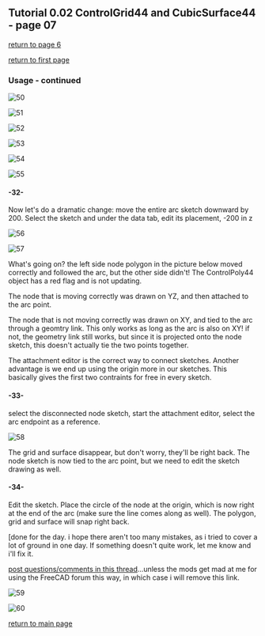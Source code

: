 
## Tutorial 0.02 ControlGrid44 and CubicSurface44 - page 07
[return to page 6](https://github.com/edwardvmills/NURBSlib_EVM/blob/gh-pages/Tutorial%200.02%20ControlGrid44%20and%20CubicSurface44%20-%20page%2005.md)

[return to first page](https://github.com/edwardvmills/NURBSlib_EVM/blob/gh-pages/Tutorial%200.02%20ControlGrid44%20and%20CubicSurface44%20-%20page%2001.md)
### Usage - continued

![50](https://github.com/edwardvmills/NURBSlib_EVM/blob/master/Tutorial%20Models/ControlGridd44%20and%20CubicSurface44/ControlGrid44%20and%20CubicSurface44%2050.png?raw=true)

![51](https://github.com/edwardvmills/NURBSlib_EVM/blob/master/Tutorial%20Models/ControlGridd44%20and%20CubicSurface44/ControlGrid44%20and%20CubicSurface44%2051.png?raw=true)

![52](https://github.com/edwardvmills/NURBSlib_EVM/blob/master/Tutorial%20Models/ControlGridd44%20and%20CubicSurface44/ControlGrid44%20and%20CubicSurface44%2052.png?raw=true)

![53](https://github.com/edwardvmills/NURBSlib_EVM/blob/master/Tutorial%20Models/ControlGridd44%20and%20CubicSurface44/ControlGrid44%20and%20CubicSurface44%2053.png?raw=true)

![54](https://github.com/edwardvmills/NURBSlib_EVM/blob/master/Tutorial%20Models/ControlGridd44%20and%20CubicSurface44/ControlGrid44%20and%20CubicSurface44%2054.png?raw=true)

![55](https://github.com/edwardvmills/NURBSlib_EVM/blob/master/Tutorial%20Models/ControlGridd44%20and%20CubicSurface44/ControlGrid44%20and%20CubicSurface44%2055.png?raw=true)

#### -32-

Now let's do a dramatic change: move the entire arc sketch downward by 200.
Select the sketch and under the data tab, edit its placement, -200 in z

![56](https://github.com/edwardvmills/NURBSlib_EVM/blob/master/Tutorial%20Models/ControlGridd44%20and%20CubicSurface44/ControlGrid44%20and%20CubicSurface44%2056.png?raw=true)

![57](https://github.com/edwardvmills/NURBSlib_EVM/blob/master/Tutorial%20Models/ControlGridd44%20and%20CubicSurface44/ControlGrid44%20and%20CubicSurface44%2057.png?raw=true)

What's going on? the left side node polygon in the picture below moved correctly and followed the arc, but the other side didn't! The ControlPoly44 object has a red flag and is not updating.

The node that is moving correctly was drawn on YZ, and then attached to the arc point.

The node that is not moving correctly was drawn on XY, and tied to the arc through a geomtry link. This only works  as long as the arc is also on XY! if not, the geometry link still works, but since it is projected onto the node sketch, this doesn't actually tie the two points together.

The attachment editor is the correct way to connect sketches. Another advantage is we end up using the origin more in our sketches. This basically gives the first two contraints for free in every sketch.

#### -33-

select the disconnected node sketch, start the attachment editor, select the arc endpoint as a reference.

![58](https://github.com/edwardvmills/NURBSlib_EVM/blob/master/Tutorial%20Models/ControlGridd44%20and%20CubicSurface44/ControlGrid44%20and%20CubicSurface44%2058.png?raw=true)

The grid and surface disappear, but don't worry, they'll be right back. The node sketch is now tied to the arc point, but we need to edit the sketch drawing as well.

#### -34-

Edit the sketch. Place the circle of the node at the origin, which is now right at the end of the arc (make sure the line comes along as well). The polygon, grid and surface will snap right back.

[done for the day. i hope there aren't too many mistakes, as i tried to cover a lot of ground in one day. If something doesn't quite work, let me know and i'll fix it.

[post questions/comments in this thread](https://forum.freecadweb.org/viewtopic.php?f=22&t=20632)...unless the mods get mad at me for using the FreeCAD forum this way, in which case i will remove this link.

![59](https://github.com/edwardvmills/NURBSlib_EVM/blob/master/Tutorial%20Models/ControlGridd44%20and%20CubicSurface44/ControlGrid44%20and%20CubicSurface44%2059.png?raw=true)

![60](https://github.com/edwardvmills/NURBSlib_EVM/blob/master/Tutorial%20Models/ControlGridd44%20and%20CubicSurface44/ControlGrid44%20and%20CubicSurface44%2060.png?raw=true)


[return to main page](http://edwardvmills.github.io/NURBSlib_EVM/)
